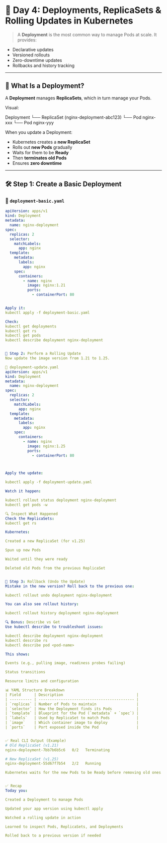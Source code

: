# 📘 Day 4: Deployments, ReplicaSets & Rolling Updates in Kubernetes

> A **Deployment** is the most common way to manage Pods at scale. It provides:
- Declarative updates
- Versioned rollouts
- Zero-downtime updates
- Rollbacks and history tracking

---

## 🔁 What Is a Deployment?

A **Deployment** manages **ReplicaSets**, which in turn manage your Pods.

Visual:


Deployment
└── ReplicaSet (nginx-deployment-abc123)
└── Pod nginx-xxx
└── Pod nginx-yyy


When you update a Deployment:

- Kubernetes creates a **new ReplicaSet**
- Rolls out **new Pods** gradually
- Waits for them to be **Ready**
- Then **terminates old Pods**
- Ensures **zero downtime**

---

## 🛠️ Step 1: Create a Basic Deployment

### 📄 `deployment-basic.yaml`

```yaml
apiVersion: apps/v1
kind: Deployment
metadata:
  name: nginx-deployment
spec:
  replicas: 2
  selector:
    matchLabels:
      app: nginx
  template:
    metadata:
      labels:
        app: nginx
    spec:
      containers:
        - name: nginx
          image: nginx:1.21
          ports:
            - containerPort: 80


Apply it:
kubectl apply -f deployment-basic.yaml

Check:
kubectl get deployments
kubectl get rs
kubectl get pods
kubectl describe deployment nginx-deployment


🔄 Step 2: Perform a Rolling Update
Now update the image version from 1.21 to 1.25.

📄 deployment-update.yaml
apiVersion: apps/v1
kind: Deployment
metadata:
  name: nginx-deployment
spec:
  replicas: 2
  selector:
    matchLabels:
      app: nginx
  template:
    metadata:
      labels:
        app: nginx
    spec:
      containers:
        - name: nginx
          image: nginx:1.25
          ports:
            - containerPort: 80



Apply the update:

kubectl apply -f deployment-update.yaml

Watch it happen:

kubectl rollout status deployment nginx-deployment
kubectl get pods -w

🔍 Inspect What Happened
Check the ReplicaSets:
kubectl get rs

Kubernetes:

Created a new ReplicaSet (for v1.25)

Spun up new Pods

Waited until they were ready

Deleted old Pods from the previous ReplicaSet


🧯 Step 3: Rollback (Undo the Update)
Mistake in the new version? Roll back to the previous one:

kubectl rollout undo deployment nginx-deployment

You can also see rollout history:

kubectl rollout history deployment nginx-deployment

🔍 Bonus: Describe vs Get
Use kubectl describe to troubleshoot issues:

kubectl describe deployment nginx-deployment
kubectl describe rs
kubectl describe pod <pod-name>

This shows:

Events (e.g., pulling image, readiness probes failing)

Status transitions

Resource limits and configuration

📊 YAML Structure Breakdown
| Field      | Description                                 |
| ---------- | ------------------------------------------- |
| `replicas` | Number of Pods to maintain                  |
| `selector` | How the Deployment finds its Pods           |
| `template` | Blueprint for the Pod (`metadata` + `spec`) |
| `labels`   | Used by ReplicaSet to match Pods            |
| `image`    | Which container image to deploy             |
| `ports`    | Port exposed inside the Pod                 |


✅ Real CLI Output (Example)
# Old ReplicaSet (v1.21)
nginx-deployment-7bb7b6b5c6   0/2   Terminating

# New ReplicaSet (v1.25)
nginx-deployment-55d67f7b54   2/2   Running

Kubernetes waits for the new Pods to be Ready before removing old ones. This is what makes rolling updates safe and zero-downtime.


✅ Recap
Today you:

Created a Deployment to manage Pods

Updated your app version using kubectl apply

Watched a rolling update in action

Learned to inspect Pods, ReplicaSets, and Deployments

Rolled back to a previous version if needed



